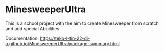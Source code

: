 # MinesweeperUltra
This is a school project with the aim to create Minesweeper from scratch and add special Abbilities

Documentation: https://teko-l-tin-22-di-a.github.io/MinesweeperUltra/package-summary.html